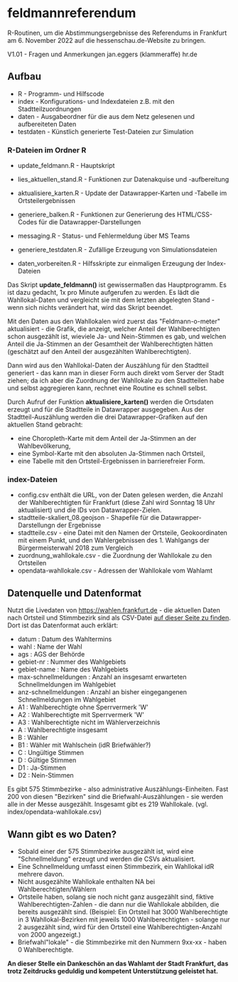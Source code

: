 # feldmannreferendum

R-Routinen, um die Abstimmungsergebnisse des Referendums in Frankfurt am 6. November 2022 auf die hessenschau.de-Website zu bringen. 

V1.01 - Fragen und Anmerkungen jan.eggers (klammeraffe) hr.de

## Aufbau

- R - Programm- und Hilfscode
- index - Konfigurations- und Indexdateien z.B. mit den Stadtteilzuordnungen
- daten - Ausgabeordner für die aus dem Netz gelesenen und aufbereiteten Daten
- testdaten - Künstlich generierte Test-Dateien zur Simulation

### R-Dateien im Ordner R

- update_feldmann.R - Hauptskript
- lies_aktuellen_stand.R - Funktionen zur Datenakquise und -aufbereitung
- aktualisiere_karten.R - Update der Datawrapper-Karten und -Tabelle im Ortsteilergebnissen
- generiere_balken.R - Funktionen zur Generierung des HTML/CSS-Codes für die Datawrapper-Darstellungen
- messaging.R - Status- und Fehlermeldung über MS Teams
- generiere_testdaten.R - Zufällige Erzeugung von Simulationsdateien

- daten_vorbereiten.R - Hilfsskripte zur einmaligen Erzeugung der Index-Dateien

Das Skript **update_feldmann()** ist gewissermaßen das Hauptprogramm. Es ist dazu gedacht, 1x pro Minute aufgerufen zu werden. 
Es lädt die Wahllokal-Daten und vergleicht sie mit dem letzten abgelegten Stand - 
wenn sich nichts verändert hat, wird das Skript beendet. 

Mit den Daten aus den Wahllokalen wird zuerst das "Feldmann-o-meter" aktualisiert - 
die Grafik, die anzeigt, welcher Anteil der Wahlberechtigten schon ausgezählt ist, 
wieviele Ja- und Nein-Stimmen es gab, und welchen Anteil die Ja-Stimmen an der 
Gesamtheit der Wahlberechtigten hätten (geschätzt auf den Anteil der ausgezählten
Wahlberechtigten).

Dann wird aus den Wahllokal-Daten der Auszählung für den Stadtteil generiert - 
das kann man in dieser Form auch direkt vom Server der Stadt ziehen; da ich aber
die Zuordnung der Wahllokale zu den Stadtteilen habe und selbst aggregieren kann, 
rechnet eine Routine es schnell selbst. 

Durch Aufruf der Funktion **aktualisiere_karten()** werden die Ortsdaten erzeugt und für die Stadtteile in Datawrapper ausgegeben. Aus der Stadtteil-Auszählung werden die drei Datawrapper-Grafiken auf den aktuellen
Stand gebracht: 
- eine Choropleth-Karte mit dem Anteil der Ja-Stimmen an der Wahlbevölkerung,
- eine Symbol-Karte mit den absoluten Ja-Stimmen nach Ortsteil, 
- eine Tabelle mit den Ortsteil-Ergebnissen in barrierefreier Form. 

### index-Dateien

- config.csv enthält die URL, von der Daten gelesen werden, die Anzahl der Wahlberechtigten für Frankfurt (diese Zahl wird Sonntag 18 Uhr aktualisiert) und die IDs von Datawrapper-Zielen. 
- stadtteile-skaliert_08.geojson - Shapefile für die Datawrapper-Darstellungn der Ergebnisse
- stadtteile.csv - eine Datei mit den Namen der Ortsteile, Geokoordinaten mit einem Punkt, und den Wahlergebnissen des 1. Wahlgangs der Bürgermeisterwahl 2018 zum Vergleich
- zuordnung_wahllokale.csv - die Zuordnung der Wahllokale zu den Ortsteilen
- opendata-wahllokale.csv - Adressen der Wahllokale vom Wahlamt

## Datenquelle und Datenformat

Nutzt die Livedaten von https://wahlen.frankfurt.de - die aktuellen Daten nach Ortsteil und Stimmbezirk sind als CSV-Datei [auf dieser Seite zu finden](https://votemanager-ffm.ekom21cdn.de/2022-11-06/06412000/praesentation/opendata.html). Dort ist das Datenformat auch erklärt: 
 -  datum : Datum des Wahltermins
 -  wahl : Name der Wahl
 -  ags : AGS der Behörde
 -  gebiet-nr : Nummer des Wahlgebiets
 -  gebiet-name : Name des Wahlgebiets
 -  max-schnellmeldungen : Anzahl an insgesamt erwarteten Schnellmeldungen im Wahlgebiet
 -  anz-schnellmeldungen : Anzahl an bisher eingegangenen Schnellmeldungen im Wahlgebiet
 -  A1 : Wahlberechtigte ohne Sperrvermerk 'W'
 -  A2 : Wahlberechtigte mit Sperrvermerk 'W'
 -  A3 : Wahlberechtigte nicht im Wählerverzeichnis
 -  A : Wahlberechtigte insgesamt
 -  B : Wähler
 -  B1 : Wähler mit Wahlschein (idR Briefwähler?)
 -  C : Ungültige Stimmen
 -  D : Gültige Stimmen
 -  D1 : Ja-Stimmen
 -  D2 : Nein-Stimmen
 
Es gibt 575 Stimmbezirke - also administrative Auszählungs-Einheiten. Fast 200 von diesen "Bezirken" sind die Briefwahl-Auszählungen - sie werden alle in der Messe ausgezählt. Insgesamt gibt es 219 Wahllokale. (vgl. index/opendata-wahllokale.csv)
 
## Wann gibt es wo Daten?
 
 - Sobald einer der 575 Stimmbezirke ausgezählt ist, wird eine "Schnellmeldung" erzeugt und werden die CSVs aktualisiert. 
 - Eine Schnellmeldung umfasst einen Stimmbezirk, ein Wahllokal idR mehrere davon.
 - Nicht ausgezählte Wahllokale enthalten NA bei Wahlberechtigten/Wählern
 - Ortsteile haben, solang sie noch nicht ganz ausgezählt sind, fiktive Wahlberechtigten-Zahlen - die dann nur die Wahllokale abbilden, die bereits ausgezählt sind. (Beispiel: Ein Ortsteil hat 3000 Wahlberechtigte in 3 Wahllokal-Bezirken mit jeweils 1000 Wahlberechtigten - solange nur 2 ausgezählt sind, wird für den Ortsteil eine Wahlberechtigten-Anzahl von 2000 angezeigt.)
 - Briefwahl"lokale" - die Stimmbezirke mit den Nummern 9xx-xx - haben 0 Wahlberechtigte.  
 
**An dieser Stelle ein Dankeschön an das Wahlamt der Stadt Frankfurt, das trotz Zeitdrucks geduldig und kompetent Unterstützung geleistet hat.**
